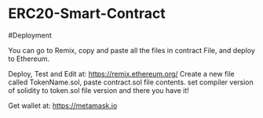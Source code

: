 # ERC20-Smart-Contract
#Deployment

You can go to Remix, copy and paste all the files in contract File, and deploy to Ethereum.

Deploy, Test and Edit at:
https://remix.ethereum.org/
Create a new file called TokenName.sol, paste contract.sol file contents. set compiler version of solidity to token.sol file version and there you have it!

Get wallet at:
https://metamask.io
